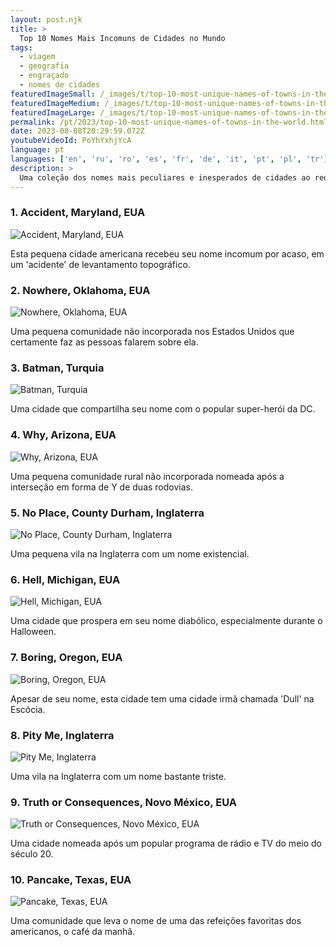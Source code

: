 ```yaml
---
layout: post.njk
title: >
  Top 10 Nomes Mais Incomuns de Cidades no Mundo
tags:
  - viagem
  - geografia
  - engraçado
  - nomes de cidades
featuredImageSmall: /_images/t/top-10-most-unique-names-of-towns-in-the-world-cover-pt-small.webp
featuredImageMedium: /_images/t/top-10-most-unique-names-of-towns-in-the-world-cover-pt-medium.webp
featuredImageLarge: /_images/t/top-10-most-unique-names-of-towns-in-the-world-cover-pt-large.webp
permalink: /pt/2023/top-10-most-unique-names-of-towns-in-the-world.html
date: 2023-08-08T20:29:59.072Z
youtubeVideoId: PoYhYxhjYcA
language: pt
languages: ['en', 'ru', 'ro', 'es', 'fr', 'de', 'it', 'pt', 'pl', 'tr']
description: >
  Uma coleção dos nomes mais peculiares e inesperados de cidades ao redor do globo.
---
```


### 1. Accident, Maryland, EUA

![Accident, Maryland, EUA](/_images/2/20b92b0d6156e08a82074d0730193277-medium.webp)

Esta pequena cidade americana recebeu seu nome incomum por acaso, em um 'acidente' de levantamento topográfico.

### 2. Nowhere, Oklahoma, EUA

![Nowhere, Oklahoma, EUA](/_images/a/ad640bda12314d697ab3affa72bc4477-medium.webp)

Uma pequena comunidade não incorporada nos Estados Unidos que certamente faz as pessoas falarem sobre ela.

### 3. Batman, Turquia

![Batman, Turquia](/_images/9/917d9fb3e8e58d19e1c8ca8a329ba684-medium.webp)

Uma cidade que compartilha seu nome com o popular super-herói da DC.

### 4. Why, Arizona, EUA

![Why, Arizona, EUA](/_images/9/9e0979e11c3cd511eed2f8f91c417351-medium.webp)

Uma pequena comunidade rural não incorporada nomeada após a interseção em forma de Y de duas rodovias.

### 5. No Place, County Durham, Inglaterra

![No Place, County Durham, Inglaterra](/_images/b/b282af715e48041d2e1b983a996761e5-medium.webp)

Uma pequena vila na Inglaterra com um nome existencial.

### 6. Hell, Michigan, EUA

![Hell, Michigan, EUA](/_images/6/6f8ea00c6d78c8726776f343a737aec2-medium.webp)

Uma cidade que prospera em seu nome diabólico, especialmente durante o Halloween.

### 7. Boring, Oregon, EUA

![Boring, Oregon, EUA](/_images/8/836f8e5221d18b44f5f79747782e2196-medium.webp)

Apesar de seu nome, esta cidade tem uma cidade irmã chamada 'Dull' na Escócia.

### 8. Pity Me, Inglaterra

![Pity Me, Inglaterra](/_images/d/d45d0ba55c129d05dabc2bfcde5dfcd8-medium.webp)

Uma vila na Inglaterra com um nome bastante triste.

### 9. Truth or Consequences, Novo México, EUA

![Truth or Consequences, Novo México, EUA](/_images/7/7b268ff002fe9e3fc41709c455fa8b68-medium.webp)

Uma cidade nomeada após um popular programa de rádio e TV do meio do século 20.

### 10. Pancake, Texas, EUA

![Pancake, Texas, EUA](/_images/4/44a73c183960ee937c427dc610822dab-medium.webp)

Uma comunidade que leva o nome de uma das refeições favoritas dos americanos, o café da manhã.

